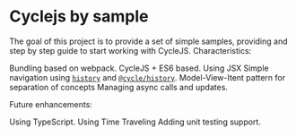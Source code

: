 # Cyclejs by sample

The goal of this project is to provide a set of simple samples, providing and step by step guide to start working with CycleJS. Characteristics:

Bundling based on webpack.
CycleJS + ES6 based.
Using JSX
Simple navigation using [`history`](https://github.com/mjackson/history) and [`@cycle/history`](https://github.com/cyclejs/cyclejs/tree/master/history).
Model-View-Itent pattern for separation of concepts
Managing async calls and updates.

Future enhancements:

Using TypeScript.
Using Time Traveling
Adding unit testing support.
